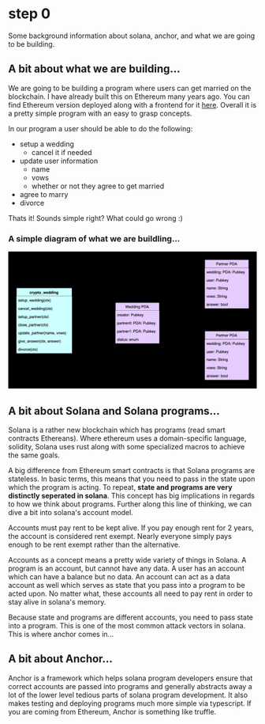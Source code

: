 # step 0

Some background information about solana, anchor, and what we are going to be building.

## A bit about what we are building...

We are going to be building a program where users can get married on the blockchain. I have already built this on Ethereum many years ago. You can find Ethereum version deployed along with a frontend
for it [here](https://cryptoweddings.io). Overall it is a pretty simple program with an easy to grasp concepts.

In our program a user should be able to do the following:

- setup a wedding
  - cancel it if needed
- update user information
  - name
  - vows
  - whether or not they agree to get married
- agree to marry
- divorce

Thats it! Sounds simple right? What could go wrong :)

### A simple diagram of what we are buildling...
![the program and the storage types...](https://github.com/tovarishfin/crypto-wedding-sol-tutorial/blob/master/crypto_wedding_diagram.png?raw=true)

## A bit about Solana and Solana programs...

Solana is a rather new blockchain which has programs (read smart contracts Ethereans). Where ethereum uses a domain-specific language, solidity, Solana uses rust along with some specialized macros
to achieve the same goals.

A big difference from Ethereum smart contracts is that Solana programs are stateless. In basic terms, this means that you need to pass in the state upon which the program is acting.
To repeat, **state and programs are very distinctly seperated in solana**. This concept has big implications in regards to how we think about programs. Further along this line of thinking, we can
dive a bit into solana's account model.

Accounts must pay rent to be kept alive. If you pay enough rent for 2 years, the account is considered rent exempt. Nearly everyone simply pays enough to be rent exempt rather than the alternative.

Accounts as a concept means a pretty wide variety of things in Solana. A program is an account, but cannot have any data. A user has an account which can have a balance but no data. An account can
act as a data account as well which serves as state that you pass into a program to be acted upon. No matter what, these accounts all need to pay rent in order to stay alive in solana's memory.

Because state and programs are different accounts, you need to pass state into a program. This is one of the most common attack vectors in solana. This is where anchor comes in...

## A bit about Anchor...

Anchor is a framework which helps solana program developers ensure that correct accounts are passed into programs and generally abstracts away a lot of the lower level tedious parts of solana program
development. It also makes testing and deploying programs much more simple via typescript. If you are coming from Ethereum, Anchor is something like truffle.


